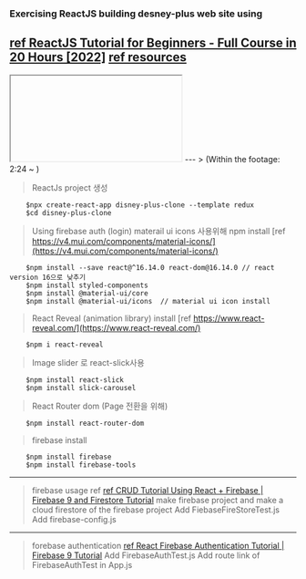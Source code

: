 ### Exercising ReactJS building desney-plus web site using
[ref ReactJS Tutorial for Beginners - Full Course in 20 Hours [2022]](https://www.youtube.com/watch?v=0mVbNp1ol_w&list=PLxF42TszRi96AOvErXMKqKe-oPdKxsT53&index=4)
[ref resources](https://drive.google.com/drive/folders/1G5RYGvHSj7eXL5m6f7GoyF35a6vxUR1J)
---
<iframe></iframe>
---
> (Within the footage: 2:24 ~ )

> ReactJs project 생성
```
    $npx create-react-app disney-plus-clone --template redux
    $cd disney-plus-clone
```

> Using firebase auth (login)
> materail ui icons 사용위해 npm install
> [ref https://v4.mui.com/components/material-icons/](https://v4.mui.com/components/material-icons/)

```
    $npm install --save react@^16.14.0 react-dom@16.14.0 // react version 16으로 낮추기
    $npm install styled-components
    $npm install @material-ui/core
    $npm install @material-ui/icons  // material ui icon install 
```
> React Reveal (animation library) install
> [ref https://www.react-reveal.com/](https://www.react-reveal.com/)
```
    $npm i react-reveal
```
> Image slider 로 react-slick사용
```
    $npm install react-slick
    $npm install slick-carousel
```
> React Router dom (Page 전환을 위해)
```
    $npm install react-router-dom
```
> firebase install
```
    $npm install firebase
    $npm install firebase-tools
```
---
> firebase usage ref 
[ref CRUD Tutorial Using React + Firebase | Firebase 9 and Firestore Tutorial](https://www.youtube.com/watch?v=jCY6DH8F4oc)
> make firebase project and make a cloud firestore of the firebase project
> Add FiebaseFireStoreTest.js
> Add firebase-config.js
---
> forebase authentication 
[ref React Firebase Authentication Tutorial | Firebase 9 Tutorial](https://www.youtube.com/watch?v=9bXhf_TELP4)
> Add FirebaseAuthTest.js
> Add route link of FirebaseAuthTest in App.js

